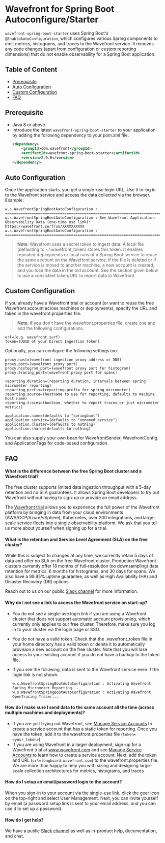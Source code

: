 # Wavefront for Spring Boot Autoconfigure/Starter

`wavefront-spring-boot-starter` uses Spring Boot's `@EnableAutoConfiguration`, which configures various Spring components to emit metrics, histograms, and traces to the Wavefront service. It removes any code changes (apart from configuration or custom reporting dimensions) that do not enable observability for a Spring Boot application. 

## Table of Content

* [Prerequisite](#Prerequisite)
* [Auto Configuration](#auto-configuration)
* [Custom Configuration](#custom-configuration)
* [FAQ](#faq)

## Prerequisite

* Java 8 or above.
* Introduce the latest `wavefront-spring-boot-starter` to your application by adding the following dependency to your pom.xml file.
  ```xml
  <dependency>
      <groupId>com.wavefront</groupId>
      <artifactId>wavefront-spring-boot-starter</artifactId>
      <version>2.0.0</version>
  </dependency>
  ```

## Auto Configuration

Once the application starts, you get a single-use login URL. Use it to log in to the Wavefront service and access the data collected via the browser.
<br/> Example:
```text
w.s.WavefrontSpringBootAutoConfiguration : ======================================================================================================
w.s.WavefrontSpringBootAutoConfiguration : See Wavefront Application Observability Data (one-time use link): https://wavefront.surf/us/XXXXXXXXXX
w.s.WavefrontSpringBootAutoConfiguration : ======================================================================================================
```

> **Note**:
> Wavefront uses a secret token to ingest data. A local file (defaulting to ~/.wavefront_token) stores this token. It enables repeated deployments or local runs of a Spring Boot service to reuse the same account on the Wavefront service. If the file is deleted or if the service is moved to another machine, a new account is created, and you lose the data in the old account. See the section given below to use a consistent token/URL to report data to Wavefront.

## Custom Configuration

If you already have a Wavefront trial or account (or want to reuse the free Wavefront account across machines or deployments), specify the URL and token in the wavefront.properties file.  

> **Note**: If you don't have the wavefront.properties file, create one and add the following configurations. 

```properties
url=(e.g. wavefront.surf)
token=(UUID of your Direct Ingestion Token)
```

Optionally, you can configure the following settings too:

```properties
proxy.host=(wavefront ingestion proxy address or DNS)
proxy.port=(wavefront proxy port)
proxy.histogram_port=(wavefront proxy port for histogram)
proxy.tracing_port=(wavefront proxy port for spans)

reporting.duration=(reporting duration, intervals between spring micrometer reporting)
reporting.prefix=(reporting.prefix for spring micrometer)
reporting.source=(hostname to use for reporting, defaults to machine host name)
reporting.traces=(boolean, whether to report traces or just micrometer metrics)

application.name=(defaults to "springboot")
application.service=(defaults to "unnamed_service")
application.cluster=(defaults to nothing)
application.shard=(defaults to nothing)
```

You can also supply your own bean for WavefrontSender, WavefrontConfig, and ApplicationTags for code-based configuration. 

## FAQ

#### What is the difference between the free Spring Boot cluster and a Wavefront trial?

The free cluster supports limited data ingestion throughput with a 5-day retention and no SLA guarantees. It allows Spring Boot developers to try out Wavefront without having to sign-up or provide an email address.

The [Wavefront trial](https://www.wavefront.com/sign-up/) allows you to experience the full power of the Wavefront platform by bringing in data from your cloud environments (AWS/GCP/Azure/vSphere), Kubernetes, over 200 integrations, and large-scale service fleets into a single observability platform. We ask that you tell us more about yourself when signing up for a trial.

#### What is the retention and Service Level Agreement (SLA) on the free cluster?

While this is subject to changes at any time, we currently retain 5 days of data and offer no SLA on the free Wavefront cluster. Production Wavefront clusters currently offer 18 months of full-resolution (no downsampling) data retention for metrics, 6 months for histograms, and 30 days for spans. We also have a 99.95% uptime guarantee, as well as High Availability (HA) and Disaster Recovery (DR) options.

Reach out to us on our public [Slack channel](https://www.wavefront.com/join-public-slack) for more information.

#### Why do I not see a link to access the Wavefront service on start-up?

* You do not see a single-use login link if you are using a Wavefront cluster that does not support automatic account provisioning, which currently only applies to our free cluster. Therefore, make sure you log in to your cluster via the login page or SSO.
* You do not have a valid token. Check that the .wavefront_token file in your home directory has a valid token or delete it to automatically provision a new account on the free cluster. Note that you will lose access to your existing account if you do not have a backup to the token file.
* If you see the following, data is sent to the Wavefront service even if the login link is not shown.

  ```text
  w.s.WavefrontSpringBootAutoConfiguration : Activating Wavefront Spring Micrometer Reporting...
  w.s.WavefrontSpringBootAutoConfiguration : Activating Wavefront OpenTracing Tracer...
  ```

#### How do I make sure I send data to the same account all the time (across multiple machines and deployments)?

* If you are just trying out Wavefront, see [Manage Service Accounts](https://docs.wavefront.com/service_accounts.html) to create a service account that has a static token for reporting. Once you have the token, add it to the wavefront.properties file (`token=<your_token>`).
* If you are using Wavefront in a larger deployment, sign-up for a Wavefront trial at www.wavefront.com and see [Manage Service Accounts](https://docs.wavefront.com/service_accounts.html) to learn how to create a service account. Next, add the token and URL (`url=longboard.wavefront.com`) to the wavefront.properties file. We are more than happy to help you with sizing and designing large-scale collection architectures for metrics, histograms, and traces
 
#### How do I setup an email/password login to the account?

When you sign-in to your account via the single-use link, click the gear icon on the top-right and select User Management. Next, you can invite yourself by email (a password setup link is sent to your email address, and you can use it to set up a password).

#### How do I get help?

We have a public [Slack channel](https://www.wavefront.com/join-public-slack) as well as in-product help, documentation, and chat.
